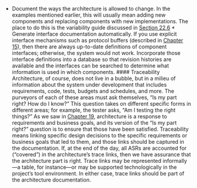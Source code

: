 *  Document the ways the architecture is allowed to change. In the examples mentioned earlier, this will usually mean adding new components and replacing components with new implementations. The place to do this is the variability guide discussed in [Section 22.6](ch22.xhtml#ch22lev1sec6) *  Generate interface documentation automatically. If you use explicit interface mechanisms such as protocol buffers (described in [Chapter 15](ch15.xhtml#ch15)), then there are always up-to-date definitions of component interfaces; otherwise, the system would not work. Incorporate those interface definitions into a database so that revision histories are available and the interfaces can be searched to determine what information is used in which components. #### Traceability Architecture, of course, does not live in a bubble, but in a milieu of information about the system under development that includes requirements, code, tests, budgets and schedules, and more. The purveyors of each of these areas must ask themselves, “Is my part right? How do I know?” This question takes on different specific forms in different areas; for example, the tester asks, “Am I testing the right things?” As we saw in [Chapter 19](ch19.xhtml#ch19), architecture is a response to requirements and business goals, and its version of the “Is my part right?” question is to ensure that those have been satisfied. Traceability means linking specific design decisions to the specific requirements or business goals that led to them, and those links should be captured in the documentation. If, at the end of the day, all ASRs are accounted for (“covered”) in the architecture’s trace links, then we have assurance that the architecture part is right. Trace links may be represented informally—a table, for instance—or may be supported technologically in the project’s tool environment. In either case, trace links should be part of the architecture documentation.